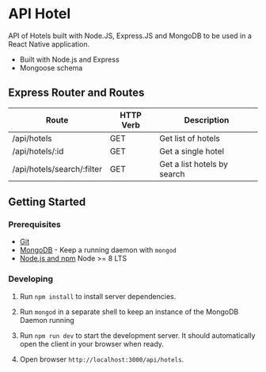 # API Hotel

API of Hotels built with Node.JS, Express.JS and MongoDB to be used in a React Native application.

- Built with Node.js and Express
- Mongoose schema

## Express Router and Routes

| Route           | HTTP Verb | Description                          |
| --------------- | --------- | ------------------------------------ |
| /api/hotels     | GET       | Get list of hotels                   |
| /api/hotels/:id  | GET       | Get a single hotel                   |
| /api/hotels/search/:filter  | GET       | Get a list hotels by search |


## Getting Started

### Prerequisites

- [Git](https://git-scm.com/)
- [MongoDB](https://www.mongodb.org/) - Keep a running daemon with `mongod`
- [Node.js and npm](nodejs.org) Node >= 8 LTS

### Developing

1. Run `npm install` to install server dependencies.

2. Run `mongod` in a separate shell to keep an instance of the MongoDB Daemon running

3. Run `npm run dev` to start the development server. It should automatically open the client in your browser when ready.

4. Open browser `http://localhost:3000/api/hotels`.

